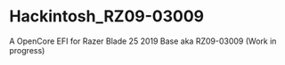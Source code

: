 # Hackintosh_RZ09-03009
A OpenCore EFI for Razer Blade 25 2019 Base aka RZ09-03009 (Work in progress)
